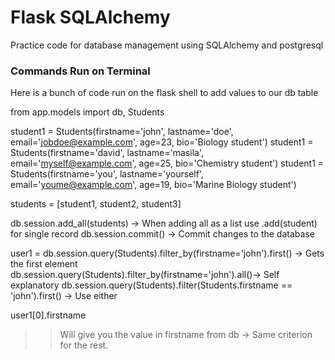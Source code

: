 
# Flask SQLAlchemy

Practice code for database management using SQLAlchemy and postgresql




### Commands Run on Terminal

Here is a bunch of code run on the flask shell to add values to our db table

from app.models import db, Students

student1 = Students(firstname='john', lastname='doe', email='jobdoe@example.com', age=23, bio='Biology student')
student1 = Students(firstname='david', lastname='masila', email='myself@example.com', age=25, bio='Chemistry student')
student1 = Students(firstname='you', lastname='yourself', email='youme@example.com', age=19, bio='Marine Biology student')

students = [student1, student2, student3]

db.session.add_all(students) -> When adding all as a list use .add(student) for single record
db.session.commit() -> Commit changes to the database 

user1 = db.session.query(Students).filter_by(firstname='john').first() -> Gets the first element
db.session.query(Students).filter_by(firstname='john').all()-> Self explanatory 
db.session.query(Students).filter(Students.firstname == 'john').first() -> Use either 

user1[0].firstname
>> Will give you the value in firstname from db -> Same criterion for the rest. 


